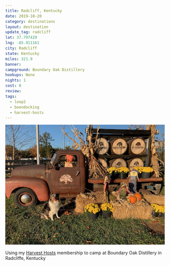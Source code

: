 ```yaml
---
title: Radcliff, Kentucky
date: 2019-10-20
category: destinations
layout: destination
update_tag: radcliff
lat: 37.797429
lng: -85.911161
city: Radcliff
state: Kentucky
miles: 321.9
banner:
campground: Boundary Oak Distillery
hookups: None
nights: 1
cost: 0
review:
tags: 
  - loop2
  - boondocking
  - harvest-hosts
---
```


<img src="/assets/img/destinations/kentucky/boundary-oaks.jpg">

<p class="text-center">Using my <a href="http://harvesthosts.refr.cc/blakeb" target="_blank">Harvest Hosts</a> membership to camp at Boundary Oak Distillery in Radcliffe, Kentucky</p>
